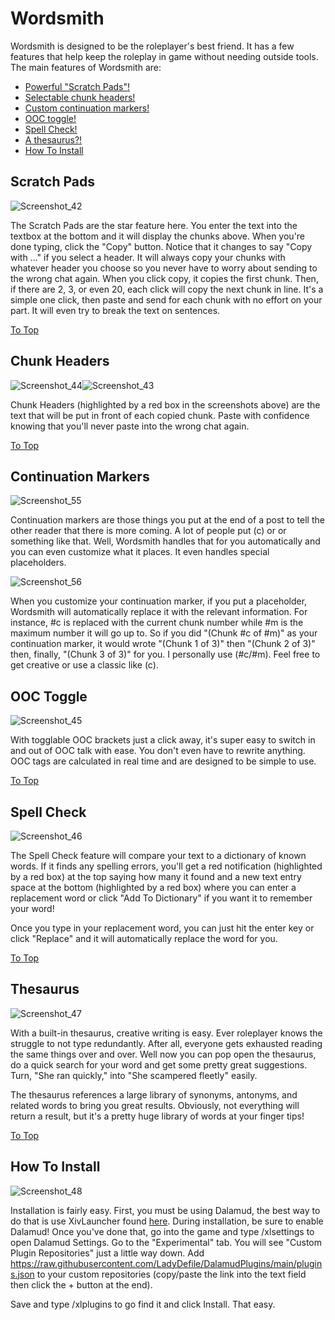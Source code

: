 # Wordsmith

Wordsmith is designed to be the roleplayer's best friend. It has a few features that help keep the roleplay in game without needing outside tools. The main features of Wordsmith are:

* [Powerful "Scratch Pads"!](#scratch-pads)
* [Selectable chunk headers!](#chunk-headers)
* [Custom continuation markers!](#continuation-markers)
* [OOC toggle!](#ooc-toggle)
* [Spell Check!](#spell-check)
* [A thesaurus?!](#thesaurus)
* [How To Install](#how-to-install)

## Scratch Pads

![Screenshot_42](https://user-images.githubusercontent.com/67084868/154022261-feef8d01-8b8e-4da4-8749-c769263a9ead.png)

The Scratch Pads are the star feature here. You enter the text into the textbox at the bottom and it will display the chunks above. When you're done typing, click the "Copy" button. Notice that it changes to say "Copy with ..." if you select a header. It will always copy your chunks with whatever header you choose so you never have to worry about sending to the wrong chat again. When you click copy, it copies the first chunk. Then, if there are 2, 3, or even 20, each click will copy the next chunk in line. It's a simple one click, then paste and send for each chunk with no effort on your part. It will even try to break the text on sentences.

[To Top](#wordsmith)

## Chunk Headers
![Screenshot_44](https://user-images.githubusercontent.com/67084868/154022608-9e8b4898-ff15-4e95-9062-1ad8eadb2ff9.png)![Screenshot_43](https://user-images.githubusercontent.com/67084868/154022620-f1f03fc9-f7b1-41bf-834e-3d45e6b5e291.png)

Chunk Headers (highlighted by a red box in the screenshots above) are the text that will be put in front of each copied chunk. Paste with confidence knowing that you'll never paste into the wrong chat again.

[To Top](#wordsmith)

## Continuation Markers
![Screenshot_55](https://user-images.githubusercontent.com/67084868/155079327-64ce60ed-4acb-4910-bb00-05f8af15fd35.png)

Continuation markers are those things you put at the end of a post to tell the other reader that there is more coming. A lot of people put (c) or <c> or something like that. Well, Wordsmith handles that for you automatically and you can even customize what it places. It even handles special placeholders.
  
![Screenshot_56](https://user-images.githubusercontent.com/67084868/155079563-484b9fd6-7905-464f-9549-3d7d7932181c.png)

When you customize your continuation marker, if you put a placeholder, Wordsmith will automatically replace it with the relevant information. For instance, #c is replaced with the current chunk number while #m is the maximum number it will go up to. So if you did "(Chunk #c of #m)" as your continuation marker, it would wrote "(Chunk 1 of 3)" then "(Chunk 2 of 3)" then, finally, "(Chunk 3 of 3)" for you. I personally use (#c/#m). Feel free to get creative or use a classic like (c).

## OOC Toggle
![Screenshot_45](https://user-images.githubusercontent.com/67084868/154023184-11dad4b8-dd7e-4538-be17-6186ea521d93.png)

With togglable OOC brackets just a click away, it's super easy to switch in and out of OOC talk with ease. You don't even have to rewrite anything. OOC tags are calculated in real time and are designed to be simple to use.

[To Top](#wordsmith)

## Spell Check
![Screenshot_46](https://user-images.githubusercontent.com/67084868/154023542-a49284e0-2269-4fd5-84e0-d7d6e24a1682.png)

The Spell Check feature will compare your text to a dictionary of known words. If it finds any spelling errors, you'll get a red notification (highlighted by a red box) at the top saying how many it found and a new text entry space at the bottom (highlighted by a red box) where you can enter a replacement word or click "Add To Dictionary" if you want it to remember your word! 

Once you type in your replacement word, you can just hit the enter key or click "Replace" and it will automatically replace the word for you.

[To Top](#wordsmith)

## Thesaurus
![Screenshot_47](https://user-images.githubusercontent.com/67084868/154024146-6dccb1f7-cf7f-4f53-823f-58f9bf908c18.png)

With a built-in thesaurus, creative writing is easy. Ever roleplayer knows the struggle to not type redundantly. After all, everyone gets exhausted reading the same things over and over. Well now you can pop open the thesaurus, do a quick search for your word and get some pretty great suggestions. Turn, "She ran quickly," into "She scampered fleetly" easily.

The thesaurus references a large library of synonyms, antonyms, and related words to bring you great results. Obviously, not everything will return a result, but it's a pretty huge library of words at your finger tips!

[To Top](#wordsmith)

## How To Install
![Screenshot_48](https://user-images.githubusercontent.com/67084868/154162943-0b184d42-5e6b-4254-93cd-0d824d49f529.png)

Installation is fairly easy. First, you must be using Dalamud, the best way to do that is use XivLauncher found [here](https://github.com/goatcorp/FFXIVQuickLauncher). During installation, be sure to enable Dalamud! Once you've done that, go into the game and type /xlsettings to open Dalamud Settings. Go to the "Experimental" tab. You will see "Custom Plugin Repositories" just a little way down. Add https://raw.githubusercontent.com/LadyDefile/DalamudPlugins/main/plugins.json to your custom repositories (copy/paste the link into the text field then click the + button at the end).

Save and type /xlplugins to go find it and click Install. That easy.
